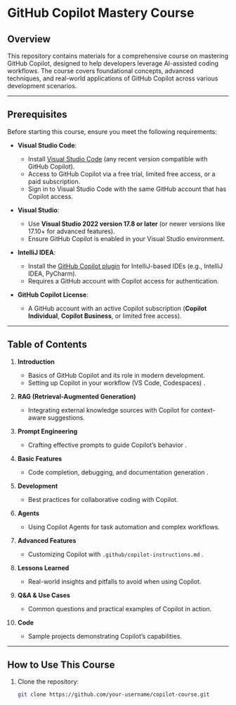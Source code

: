 # GitHub Copilot Mastery Course

## Overview  
This repository contains materials for a comprehensive course on mastering GitHub Copilot, designed to help developers leverage AI-assisted coding workflows. The course covers foundational concepts, advanced techniques, and real-world applications of GitHub Copilot across various development scenarios.  

---

## Prerequisites  
Before starting this course, ensure you meet the following requirements:  
- **Visual Studio Code**:  
  - Install [Visual Studio Code](https://code.visualstudio.com/) (any recent version compatible with GitHub Copilot).  
  - Access to GitHub Copilot via a free trial, limited free access, or a paid subscription.  
  - Sign in to Visual Studio Code with the same GitHub account that has Copilot access.  

- **Visual Studio**:  
  - Use **Visual Studio 2022 version 17.8 or later** (or newer versions like 17.10+ for advanced features).  
  - Ensure GitHub Copilot is enabled in your Visual Studio environment.  

- **IntelliJ IDEA**:  
  - Install the [GitHub Copilot plugin](https://plugins.jetbrains.com/plugin/17724-github-copilot) for IntelliJ-based IDEs (e.g., IntelliJ IDEA, PyCharm).  
  - Requires a GitHub account with Copilot access for authentication.  

- **GitHub Copilot License**:  
  - A GitHub account with an active Copilot subscription (**Copilot Individual**, **Copilot Business**, or limited free access).  

---

## Table of Contents  
1. **Introduction**  
   - Basics of GitHub Copilot and its role in modern development.  
   - Setting up Copilot in your workflow (VS Code, Codespaces) .  

2. **RAG (Retrieval-Augmented Generation)**  
   - Integrating external knowledge sources with Copilot for context-aware suggestions.  

3. **Prompt Engineering**  
   - Crafting effective prompts to guide Copilot’s behavior .  

4. **Basic Features**  
   - Code completion, debugging, and documentation generation .  

5. **Development**  
   - Best practices for collaborative coding with Copilot.  

6. **Agents**  
   - Using Copilot Agents for task automation and complex workflows.  

7. **Advanced Features**  
   - Customizing Copilot with `.github/copilot-instructions.md` .  

8. **Lessons Learned**  
   - Real-world insights and pitfalls to avoid when using Copilot.  

9. **Q&A & Use Cases**  
   - Common questions and practical examples of Copilot in action.  

10. **Code**  
    - Sample projects demonstrating Copilot’s capabilities.  

---

## How to Use This Course  
1. Clone the repository:  
   ```bash  
   git clone https://github.com/your-username/copilot-course.git  
